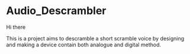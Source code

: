 # Audio_Descrambler

Hi there

This is a project aims to descramble a short scramble voice by designing and making a device contain both analogue and digital method. 
